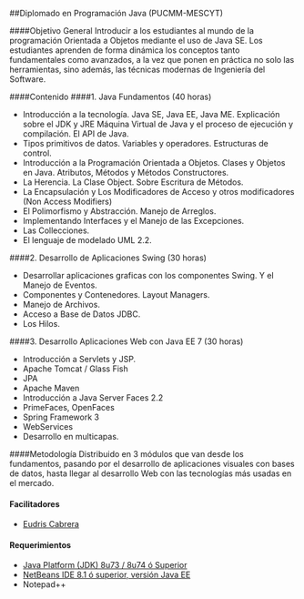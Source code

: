 ##Diplomado en Programación Java (PUCMM-MESCYT)

####Objetivo General
Introducir a los estudiantes al mundo de la programación Orientada a Objetos mediante el uso de Java SE. Los estudiantes aprenden de forma dinámica los conceptos tanto fundamentales como avanzados, a la vez que ponen en práctica no solo las herramientas, sino además, las técnicas modernas de Ingeniería del Software.

####Contenido
####1. Java Fundamentos (40 horas) 
* Introducción a la tecnología. Java SE, Java EE, Java ME. Explicación sobre el JDK y JRE Máquina Virtual de Java y el proceso de ejecución y compilación. El API de Java. 
* Tipos primitivos de datos. Variables y operadores. Estructuras de control. 
* Introducción a la Programación Orientada a Objetos. Clases y Objetos en Java. Atributos, Métodos y Métodos Constructores. 
* La Herencia. La Clase Object. Sobre Escritura de Métodos. 
* La Encapsulación y Los Modificadores de Acceso y otros modificadores (Non Access Modifiers) 
* El Polimorfismo y Abstracción. Manejo de Arreglos. 
* Implementando Interfaces y el Manejo de las Excepciones. 
* Las Collecciones. 
* El lenguaje de modelado UML 2.2. 

####2. Desarrollo de Aplicaciones Swing (30 horas) 

* Desarrollar aplicaciones graficas con los componentes Swing. Y el Manejo de Eventos. 
* Componentes y Contenedores. Layout Managers.
* Manejo de Archivos. 
* Acceso a Base de Datos JDBC. 
* Los Hilos. 

####3. Desarrollo Aplicaciones Web con Java EE 7 (30 horas) 

* Introducción a Servlets y JSP. 
* Apache Tomcat / Glass Fish 
* JPA 
* Apache Maven 
* Introducción a Java Server Faces 2.2 
* PrimeFaces, OpenFaces 
* Spring Framework 3 
* WebServices 
* Desarrollo en multicapas. 

####Metodología
Distribuido en 3 módulos que van desde los fundamentos, pasando por el desarrollo de aplicaciones visuales con bases de datos, hasta llegar al desarrollo Web con las tecnologías más usadas en el mercado.



#### Facilitadores
* [Eudris Cabrera](https://github.com/ecabrerar)


#### Requerimientos
* [Java Platform (JDK) 8u73 / 8u74 ó Superior](http://www.oracle.com/technetwork/java/javase/downloads/jdk8-downloads-2133151.html)
* [NetBeans IDE 8.1 ó superior, versión Java EE](https://netbeans.org/downloads/start.html?platform=linux&lang=en&option=javaee)
* Notepad++ 



